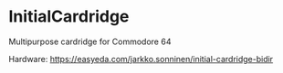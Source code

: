 # InitialCardridge
Multipurpose cardridge for Commodore 64

Hardware: https://easyeda.com/jarkko.sonninen/initial-cardridge-bidir

